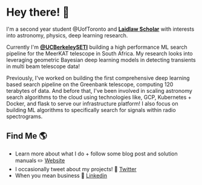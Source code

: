 # Hey there! 👋

I'm a second year student @UofToronto and  **[Laidlaw Scholar](https://laidlawscholars.network/users/peter-ma)** with interests into astronomy, physics, deep learning research. 

Currently I'm **[@UCBerkeleySETI](https://github.com/UCBerkeleySETI)** building a high performance ML search pipeline for the MeerKAT telescope in South Africa. My research looks into leveraging geometric Bayesian deep learning models in detecting transients in multi beam telescope data!

Previously, I've worked on building the first comprehensive deep learning based search pipeline on the Greenbank telescope, computing 120 terabytes of data. And before that, I've been involved in scaling astronomy search algorithms to the cloud using technologies like, GCP, Kubernetes + Docker, and flask to serve our infrastructure platform! I also focus on building ML algorithms to specifically search for signals within radio spectrograms.

## Find Me 🌎

  - Learn more about what I do + follow some blog post and solution manuals ✏️ [Website](https://peterma.ca/) 
  - I occasionally tweet about my projects! 💬 [Twitter](https://twitter.com/peterma02)  
  - When you mean business 💼 [Linkedin](https://www.linkedin.com/in/peter-ma-37a917162/)  

